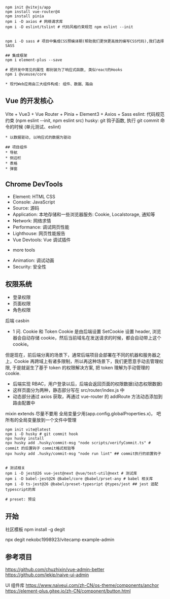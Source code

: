 ```
npm init @vitejs/app
npm install vue-router@4
npm install pinia
npm i -D axios # 网络请求库
npm i -D eslint/tslint # 代码风格约束规范 npm eslint --init


npm i -D sass # 项目中集成CSS预编译期(帮助我们更快更高效的编写CSS代码),我们选择SASS

## 集成框架
npm i element-plus --save

# 把开发中常见的属性 都封装为了响应式函数, 类似react的Hooks
npm i @vueuse/core

* 现代Web应用由三大组件构成: 组件、数据、路由

```

## Vue 的开发核心

Vite + Vue3 + Vue Router + Pinia + Element3 + Axios + Sass
eslint: 代码规范约束 (npm eslint --init, npm eslint src)
husky: git 钩子函数, 执行 git commit 命令的时候 (单元测试、eslint)

    * 以数据驱动, 以响应式的数据为驱动

    ## 项目组件
    * 导航
    * 侧边栏
    * 表格
    * 弹窗

## Chrome DevTools

- Element: HTML CSS
- Console: JavaScript
- Source: 源码
- Application: 本地存储和一些浏览器服务: Cookie, Localstorage, 通知等
- Network: 网络求情
- Performance: 调试网页性能
- Lighthouse: 网页性能报告
- Vue Devtools: Vue 调试插件

* more tools

- Animation: 调试动画
- Security: 安全性

## 权限系统

- 登录权限
- 页面权限
- 角色权限

后端 casbin

- 1 问. Cookie 和 Token
  Cookie 是由后端设置 SetCookie 设置 header, 浏览器会自动存储 cookie，然后当前域名在发送请求的时候，都会自动带上这个 cookie。

但是现在，前后端分离的场景下，通常后端项目会部署在不同的机器和服务器之上，Cookie 再跨域上有诸多限制，所以再这种场景下，我们更愿意手动去管理权限, 于是就诞生了基于 token 的权限解决方案,
把 token 理解为手动管理的 cookie.

- 后端实现 RBAC，用户登录以后，后端会返回页面的权限数据(动态权限数据)
- 这样页面分为两种，静态部分写在 src/router/index.js 中
- 动态部分通过 axios 获取，再通过 vue-router 的 addRoute 方法动态添加到路由配置中

mixin extends 尽量不要用
全局变量少用(app.config.globalProperties.x)， 吧所有的全局变量放到一个文件中管理

```
npm init vite@latest
npm i -D husky # git commit hook
npx husky install
npx husky add .husky/commit-msg "node scripts/verifyCommit.ts" # commit 的后置钩子 commit格式校验等
npx husky add .husky/commit-msg "node run lint" ## commit执行的前置钩子


# 测试相关
npm i -D jest@26 vue-jest@next @vue/test-util@next # 测试库
npm i -D babel-jest@26 @babel/core @babel/prset-any # babel 相关库
npm i -D ts-jest@26 @babel/preset-typesript @types/jest ## jest 适配typescript的库

# preset: 预设
```

## 开始

社区模板
npm install -g degit

npx degit nekobc1998923/vitecamp example-admin

## 参考项目

https://github.com/chuzhixin/vue-admin-better
https://github.com/jekip/naive-ui-admin

UI 组件库
https://www.naiveui.com/zh-CN/os-theme/components/anchor
https://element-plus.gitee.io/zh-CN/component/button.html
